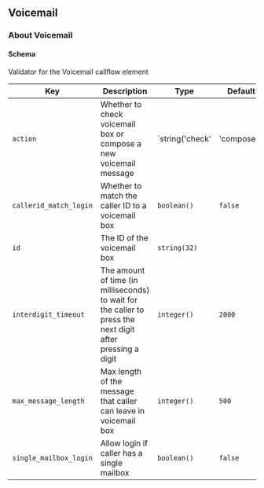 ## Voicemail

### About Voicemail

#### Schema

Validator for the Voicemail callflow element



Key | Description | Type | Default | Required
--- | ----------- | ---- | ------- | --------
`action` | Whether to check voicemail box or compose a new voicemail message | `string('check' | 'compose')` | `compose` | `false`
`callerid_match_login` | Whether to match the caller ID to a voicemail box | `boolean()` | `false` | `false`
`id` | The ID of the voicemail box | `string(32)` |   | `false`
`interdigit_timeout` | The amount of time (in milliseconds) to wait for the caller to press the next digit after pressing a digit | `integer()` | `2000` | `false`
`max_message_length` | Max length of the message that caller can leave in voicemail box | `integer()` | `500` | `false`
`single_mailbox_login` | Allow login if caller has a single mailbox | `boolean()` | `false` | `false`



